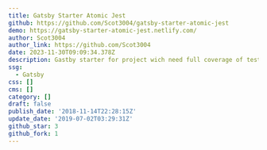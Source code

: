 ```yaml
---
title: Gatsby Starter Atomic Jest
github: https://github.com/Scot3004/gatsby-starter-atomic-jest
demo: https://gatsby-starter-atomic-jest.netlify.com/
author: Scot3004
author_link: https://github.com/Scot3004
date: 2023-11-30T09:09:34.378Z
description: Gastby starter for project wich need full coverage of tests
ssg:
  - Gatsby
css: []
cms: []
category: []
draft: false
publish_date: '2018-11-14T22:28:15Z'
update_date: '2019-07-02T03:29:31Z'
github_star: 3
github_fork: 1
---
```

